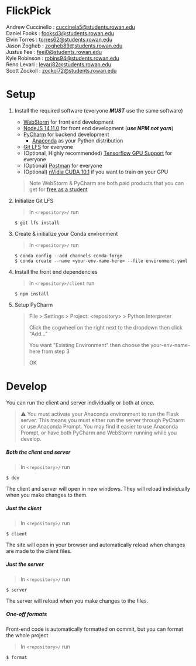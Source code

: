 # FlickPick

Andrew Cuccinello : cuccinela5@students.rowan.edu \
Daniel Fooks : fooksd3@students.rowan.edu \
Elvin Torres : torres62@students.rowan.edu \
Jason Zogheb : zogheb89@students.rowan.edu \
Justus Fee : feej0@students.rowan.edu \
Kyle Robinson : robins94@students.rowan.edu \
Reno Levari : levari82@students.rowan.edu \
Scott Zockoll : zockol72@students.rowan.edu

# Setup

1. Install the required software (everyone **_MUST_** use the same software)

   - [WebStorm](https://www.jetbrains.com/webstorm/) for front end development
   - [NodeJS 14.11.0](https://nodejs.org/en/) for front end development (**_use NPM not yarn_**)
   - [PyCharm](https://www.jetbrains.com/pycharm/) for backend development
     - [Anaconda](https://www.anaconda.com/) as your Python distribution
   - [Git LFS](https://git-lfs.github.com/) for everyone
   - (Optional, Highly recommended) [Tensorflow GPU Support](https://www.tensorflow.org/install/gpu) for everyone
   - (Optional) [Postman](https://www.postman.com/) for everyone
   - (Optional) [nVidia CUDA 10.1](https://developer.nvidia.com/cuda-10.1-download-archive-base) if you want to train on your GPU

   > Note WebStorm & PyCharm are both paid products that you can get for [free as a student](https://www.jetbrains.com/community/education/#students)

2. Initialize Git LFS

   > In `<repository>/` run

   ```shell script
   $ git lfs install
   ```

3. Create & initialize your Conda environment

   > In `<repository>/` run

   ```shell script
   $ conda config --add channels conda-forge
   $ conda create --name <your-env-name-here> --file environment.yaml
   ```

4. Install the front end dependencies
   > In `<repository>/client` run
   ```shell script
   $ npm install
   ```
5. Setup PyCharm

   > File > Settings > Project: \<repository\> > Python Interpreter
   >
   > Click the cogwheel on the right next to the dropdown then click "Add..."
   >
   > You want "Existing Environment" then choose the your-env-name-here from step 3
   >
   > OK

# Develop

You can run the client and server individually or both at once.

> :warning: You must activate your Anaconda environment to run the Flask server. This means you must either run the server through PyCharm or use Anaconda Prompt. You may find it easier to use Anaconda Prompt, or have both PyCharm and WebStorm running while you develop.

##### Both the client and server

> In `<repository>/` run

```shell script
$ dev
```

The client and server will open in new windows. They will reload individually when you make changes to them.

##### Just the client

> In `<repository>/` run

```shell script
$ client
```

The site will open in your browser and automatically reload when changes are made to the client files.

##### Just the server

> In `<repository>/` run

```shell script
$ server
```

The server will reload when you make changes to the files.

##### One-off formats

Front-end code is automatically formatted on commit, but you can format the whole project

> In `<repository>/` run

```shell script
$ format
```
